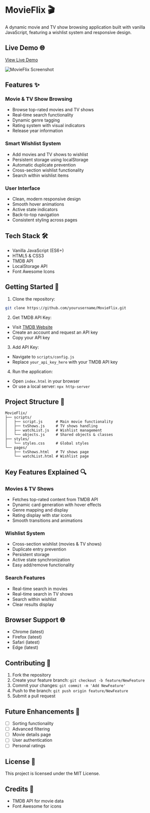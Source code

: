 # MovieFlix 🎬

A dynamic movie and TV show browsing application built with vanilla JavaScript, featuring a wishlist system and responsive design.

## Live Demo 🌐
[View Live Demo](#) <!-- Add your deployment URL -->

![MovieFlix Screenshot](images/screenshot.png)

## Features ✨

### Movie & TV Show Browsing
- Browse top-rated movies and TV shows
- Real-time search functionality
- Dynamic genre tagging
- Rating system with visual indicators
- Release year information

### Smart Wishlist System
- Add movies and TV shows to wishlist
- Persistent storage using localStorage
- Automatic duplicate prevention
- Cross-section wishlist functionality
- Search within wishlist items

### User Interface
- Clean, modern responsive design
- Smooth hover animations
- Active state indicators
- Back-to-top navigation
- Consistent styling across pages

## Tech Stack 🛠️

- Vanilla JavaScript (ES6+)
- HTML5 & CSS3
- TMDB API
- LocalStorage API
- Font Awesome Icons

## Getting Started 🚀

1. Clone the repository:
```bash
git clone https://github.com/yourusername/MovieFlix.git
```

2. Get TMDB API Key:
- Visit [TMDB Website](https://www.themoviedb.org/)
- Create an account and request an API key
- Copy your API key

3. Add API Key:
- Navigate to `scripts/config.js`
- Replace `your_api_key_here` with your TMDB API key

4. Run the application:
- Open `index.html` in your browser
- Or use a local server: `npx http-server`

## Project Structure 📁

```
MovieFlix/
├── scripts/
│   ├── script.js      # Main movie functionality
│   ├── tvShows.js     # TV shows handling
│   ├── watchList.js   # Wishlist management
│   └── objects.js     # Shared objects & classes
├── styles/
│   └── styles.css     # Global styles
└── pages/
    ├── tvShows.html   # TV shows page
    └── watchList.html # Wishlist page
```

## Key Features Explained 🔍

### Movies & TV Shows
- Fetches top-rated content from TMDB API
- Dynamic card generation with hover effects
- Genre mapping and display
- Rating display with star icons
- Smooth transitions and animations

### Wishlist System
- Cross-section wishlist (movies & TV shows)
- Duplicate entry prevention
- Persistent storage
- Active state synchronization
- Easy add/remove functionality

### Search Features
- Real-time search in movies
- Real-time search in TV shows
- Search within wishlist
- Clear results display

## Browser Support 🌐

- Chrome (latest)
- Firefox (latest)
- Safari (latest)
- Edge (latest)

## Contributing 🤝

1. Fork the repository
2. Create your feature branch: `git checkout -b feature/NewFeature`
3. Commit your changes: `git commit -m 'Add NewFeature'`
4. Push to the branch: `git push origin feature/NewFeature`
5. Submit a pull request

## Future Enhancements 🚀

- [ ] Sorting functionality
- [ ] Advanced filtering
- [ ] Movie details page
- [ ] User authentication
- [ ] Personal ratings

## License 📄

This project is licensed under the MIT License.

## Credits 👏

- TMDB API for movie data
- Font Awesome for icons
